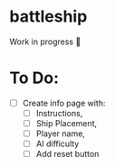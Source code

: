 # battleship
Work in progress 🚧

# To Do: 

- [ ] Create info page with: 
  - [ ] Instructions, 
  - [ ] Ship Placement, 
  - [ ] Player name, 
  - [ ] AI difficulty
  - [ ] Add reset button
